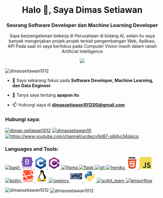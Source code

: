 <h1 align="center">Halo 👋, Saya Dimas Setiawan</h1>
<h3 align="center">Seorang Software Developer dan Machine Learning Developer</h3>
<p align="center">
  Saya berpengalaman bekerja di Perusahaan di bidang AI, selain itu saya banyak mengerjakan projek-projek terkait pengembangan Web, Aplikasi, API
Pada saat ini saya berfokus pada Computer Vision masih dalam ranah Artificial Intelligence
</p>
<!-- icon gif -->
<p align="center">
  <img align="tcenter" src="https://i2.wp.com/allhtaccess.info/wp-content/uploads/2018/03/programming.gif?fit=1281%2C716&ssl=1" width="400" />
</p>

<!-- visitor -->
<p align="left"> <img src="https://komarev.com/ghpvc/?username=dimassetiawan1012&label=Profile%20views&color=0e75b6&style=flat" alt="dimassetiawan1012" /> </p>

<!-- trofi
<p align="left"> <a href="https://github.com/ryo-ma/github-profile-trophy"><img src="https://github-profile-trophy.vercel.app/?username=dimassetiawan1012" alt="dimassetiawan1012" /></a> </p>
-->

- 🌱 Saya sekarang fokus pada **Software Developer, Machine Learning, dan Data Engineer**

- 💬 Tanya saya tentang **apapun itu**

- 📫 Hubungi saya di **dimassetiawan101200@gmail.com**

<h3 align="left">Hubungi saya:</h3>
<p align="left">
<a href="https://linkedin.com/in/dimas-setiawan1012" target="blank"><img align="center" src="https://raw.githubusercontent.com/rahuldkjain/github-profile-readme-generator/master/src/images/icons/Social/linked-in-alt.svg" alt="dimas-setiawan1012" height="30" width="40" /></a>
<a href="https://dribbble.com/dimassetiawan10" target="blank"><img align="center" src="https://raw.githubusercontent.com/rahuldkjain/github-profile-readme-generator/master/src/images/icons/Social/dribbble.svg" alt="dimassetiawan10" height="30" width="40" /></a>
<a href="https://www.youtube.com/channel/ucdwzy9d87-q8djyi34pkjcq" target="blank"><img align="center" src="https://raw.githubusercontent.com/rahuldkjain/github-profile-readme-generator/master/src/images/icons/Social/youtube.svg" alt="https://www.youtube.com/channel/ucdwzy9d87-q8djyi34pkjcq" height="30" width="40" /></a>
</p>

<h3 align="left">Languages and Tools:</h3>
<p align="left"> <a href="https://www.gnu.org/software/bash/" target="_blank"> <img src="https://www.vectorlogo.zone/logos/gnu_bash/gnu_bash-icon.svg" alt="bash" width="40" height="40"/> </a> <a href="https://getbootstrap.com" target="_blank"> <img src="https://raw.githubusercontent.com/devicons/devicon/master/icons/bootstrap/bootstrap-plain-wordmark.svg" alt="bootstrap" width="40" height="40"/> </a> <a href="https://www.w3schools.com/cpp/" target="_blank"> <img src="https://raw.githubusercontent.com/devicons/devicon/master/icons/cplusplus/cplusplus-original.svg" alt="cplusplus" width="40" height="40"/> </a> <a href="https://www.w3schools.com/cs/" target="_blank"> <img src="https://raw.githubusercontent.com/devicons/devicon/master/icons/csharp/csharp-original.svg" alt="csharp" width="40" height="40"/> </a> <a href="https://www.figma.com/" target="_blank"> <img src="https://www.vectorlogo.zone/logos/figma/figma-icon.svg" alt="figma" width="40" height="40"/> </a> <a href="https://flask.palletsprojects.com/" target="_blank"> <img src="https://www.vectorlogo.zone/logos/pocoo_flask/pocoo_flask-icon.svg" alt="flask" width="40" height="40"/> </a> <a href="https://git-scm.com/" target="_blank"> <img src="https://www.vectorlogo.zone/logos/git-scm/git-scm-icon.svg" alt="git" width="40" height="40"/> </a> <a href="https://heroku.com" target="_blank"> <img src="https://www.vectorlogo.zone/logos/heroku/heroku-icon.svg" alt="heroku" width="40" height="40"/> </a> <a href="https://www.w3.org/html/" target="_blank"> <img src="https://raw.githubusercontent.com/devicons/devicon/master/icons/html5/html5-original-wordmark.svg" alt="html5" width="40" height="40"/> </a> <a href="https://developer.mozilla.org/en-US/docs/Web/JavaScript" target="_blank"> <img src="https://raw.githubusercontent.com/devicons/devicon/master/icons/javascript/javascript-original.svg" alt="javascript" width="40" height="40"/> </a> <a href="https://kotlinlang.org" target="_blank"> <img src="https://www.vectorlogo.zone/logos/kotlinlang/kotlinlang-icon.svg" alt="kotlin" width="40" height="40"/> </a> <a href="https://laravel.com/" target="_blank"> <img src="https://raw.githubusercontent.com/devicons/devicon/master/icons/laravel/laravel-plain-wordmark.svg" alt="laravel" width="40" height="40"/> </a> <a href="https://www.linux.org/" target="_blank"> <img src="https://raw.githubusercontent.com/devicons/devicon/master/icons/linux/linux-original.svg" alt="linux" width="40" height="40"/> </a> <a href="https://opencv.org/" target="_blank"> <img src="https://www.vectorlogo.zone/logos/opencv/opencv-icon.svg" alt="opencv" width="40" height="40"/> </a> <a href="https://www.php.net" target="_blank"> <img src="https://raw.githubusercontent.com/devicons/devicon/master/icons/php/php-original.svg" alt="php" width="40" height="40"/> </a> <a href="https://www.python.org" target="_blank"> <img src="https://raw.githubusercontent.com/devicons/devicon/master/icons/python/python-original.svg" alt="python" width="40" height="40"/> </a> <a href="https://scikit-learn.org/" target="_blank"> <img src="https://upload.wikimedia.org/wikipedia/commons/0/05/Scikit_learn_logo_small.svg" alt="scikit_learn" width="40" height="40"/> </a> <a href="https://www.tensorflow.org" target="_blank"> <img src="https://www.vectorlogo.zone/logos/tensorflow/tensorflow-icon.svg" alt="tensorflow" width="40" height="40"/> </a> </p>

<p><img align="left" src="https://github-readme-stats.vercel.app/api/top-langs?username=dimassetiawan1012&show_icons=true&locale=en&layout=compact&theme=tokyonight" alt="dimassetiawan1012" /></p>

<p>&nbsp;<img align="center" src="https://github-readme-stats.vercel.app/api?username=dimassetiawan1012&show_icons=true&locale=en&theme=tokyonight" alt="dimassetiawan1012" /></p>
